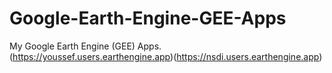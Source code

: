 # Google-Earth-Engine-GEE-Apps
My Google Earth Engine (GEE) Apps. (https://youssef.users.earthengine.app)(https://nsdi.users.earthengine.app)
